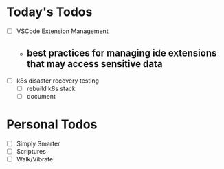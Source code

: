 # Today's Todos

- [ ] VSCode Extension Management
  - best practices for managing ide extensions that may access sensitive data
    -
- [ ] k8s disaster recovery testing
  - [ ] rebuild k8s stack
  - [ ] document

# Personal Todos

- [ ] Simply Smarter
- [ ] Scriptures
- [ ] Walk/Vibrate
